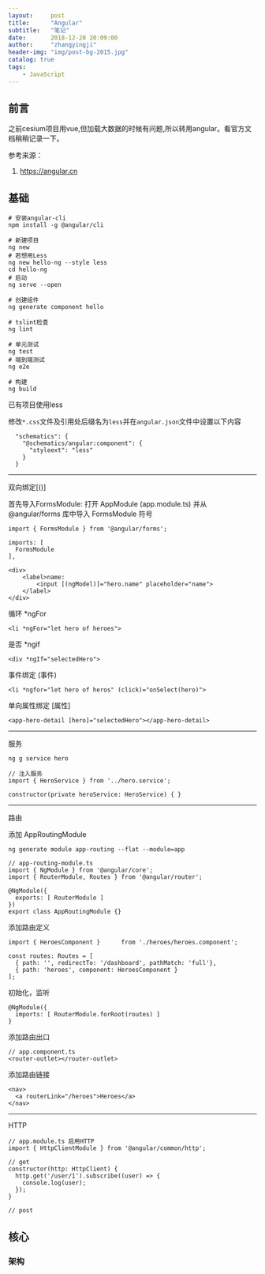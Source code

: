 ```yaml
---
layout:     post
title:      "Angular"
subtitle:   "笔记"
date:       2018-12-20 20:09:00
author:     "zhangyingji"
header-img: "img/post-bg-2015.jpg"
catalog: true
tags:
    - JavaScript
---
```


## 前言

之前cesium项目用vue,但加载大数据的时候有问题,所以转用angular。看官方文档稍稍记录一下。

参考来源：
1. https://angular.cn

## 基础

```
# 安装angular-cli
npm install -g @angular/cli

# 新建项目
ng new 
# 若想用Less
ng new hello-ng --style less
cd hello-ng
# 启动
ng serve --open

# 创建组件
ng generate component hello

# tslint检查
ng lint

# 单元测试
ng test
# 端到端测试
ng e2e

# 构建
ng build
```

已有项目使用less

修改`*.css`文件及引用处后缀名为`less`并在`angular.json`文件中设置以下内容

```
  "schematics": {
    "@schematics/angular:component": {
      "styleext": "less"
    }
  }
```

---

双向绑定[()]

首先导入FormsModule: 打开 AppModule (app.module.ts) 并从 @angular/forms 库中导入 FormsModule 符号

```
import { FormsModule } from '@angular/forms';

imports: [
  FormsModule
],
```

```
<div>
    <label>name:
        <input [(ngModel)]="hero.name" placeholder="name">
    </label>
</div>
```

循环 *ngFor

```
<li *ngFor="let hero of heroes">
```

是否 *ngif

```
<div *ngIf="selectedHero">
```

事件绑定 (事件)

```
<li *ngfor="let hero of heros" (click)="onSelect(hero)">
```

单向属性绑定 [属性]

```
<app-hero-detail [hero]="selectedHero"></app-hero-detail>
```

---

服务

```
ng g service hero

// 注入服务
import { HeroService } from '../hero.service';

constructor(private heroService: HeroService) { }
```

---

路由

添加 AppRoutingModule

```
ng generate module app-routing --flat --module=app

// app-routing-module.ts
import { NgModule } from '@angular/core';
import { RouterModule, Routes } from '@angular/router';

@NgModule({
  exports: [ RouterModule ]
})
export class AppRoutingModule {}
```

添加路由定义

```
import { HeroesComponent }      from './heroes/heroes.component';

const routes: Routes = [
  { path: '', redirectTo: '/dashboard', pathMatch: 'full'},
  { path: 'heroes', component: HeroesComponent }
];
```

初始化，监听

```
@NgModule({
  imports: [ RouterModule.forRoot(routes) ]
}
```

添加路由出口

```
// app.component.ts
<router-outlet></router-outlet>
```

添加路由链接

```
<nav>
  <a routerLink="/heroes">Heroes</a>
</nav>
```

---

HTTP

```
// app.module.ts 启用HTTP
import { HttpClientModule } from '@angular/common/http';

// get
constructor(http: HttpClient) {
  http.get('/user/1').subscribe((user) => {
    console.log(user);
  });
}

// post
```

## 核心

### 架构


